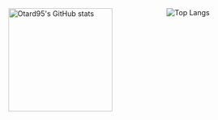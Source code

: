 
<!--
**Otard95/Otard95** is a ✨ _special_ ✨ repository because its `README.md` (this file) appears on your GitHub profile.

Here are some ideas to get you started:

- 🔭 I’m currently working on ...
- 🌱 I’m currently learning ...
- 👯 I’m looking to collaborate on ...
- 🤔 I’m looking for help with ...
- 💬 Ask me about ...
- 📫 How to reach me: ...
- 😄 Pronouns: ...
- ⚡ Fun fact: ...
-->

<div style="display: flex; flex-direction: row;justify-content: space-evenly">
  <img
    alt="Otard95's GitHub stats"
    style="height: 205px"
    src="https://github-readme-stats.vercel.app/api?username=Otard95&theme=solarized-dark&hide_border=true&count_private=true&show_icons=true"
  >
  <img
    alt="Top Langs"
    style="margin: 0 auto"
    src="https://github-readme-stats.vercel.app/api/top-langs/?username=Otard95&theme=solarized-dark&hide=C%2B%2B,C%23&langs_count=3&hide_border=true"
  >
</div>
